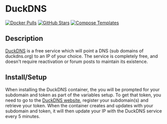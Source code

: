 # DuckDNS

[![Docker Pulls](https://img.shields.io/docker/pulls/linuxserver/duckdns?style=flat-square&color=607D8B&label=docker%20pulls&logo=docker)](https://hub.docker.com/r/linuxserver/duckdns)
[![GitHub Stars](https://img.shields.io/github/stars/linuxserver/docker-duckdns?style=flat-square&color=607D8B&label=github%20stars&logo=github)](https://github.com/linuxserver/docker-duckdns)
[![Compose Templates](https://img.shields.io/static/v1?style=flat-square&color=607D8B&label=compose&message=templates)](https://github.com/GhostWriters/DockSTARTer/tree/master/compose/.apps/duckdns)

## Description

[DuckDNS](https://www.duckdns.org/) is a free service which will point a DNS (sub domains of duckdns.org) to an IP of your choice. The service is completely free, and doesn't require reactivation or forum posts to maintain its existence.

## Install/Setup

When installing the DuckDNS container, the you will be prompted for your subdomain and token as part of the variables setup. To get that token, you need to go to the [DuckDNS website](https://www.duckdns.org/), register your subdomain(s) and retrieve your token. When the container creates and updates with your subdomain and token, it will then update your IP with the DuckDNS service every 5 minutes.
